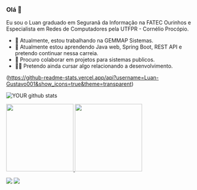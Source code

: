 ### Olá 👋
Eu sou o Luan graduado em Seguranã da Informação na FATEC Ourinhos e Especialista em Redes de Computadores pela UTFPR - Cornélio Procópio.
- 🔭 Atualmente, estou trabalhando na GEMMAP Sistemas.
- 🌱 Atualmente estou aprendendo Java web, Spring Boot, REST API e pretendo continuar nessa carreia.
- 🤝 Procuro colaborar em projetos para sistemas publicos.
- 🧑‍🎓 Pretendo ainda cursar algo relacionando a desenvolvimento.

(https://github-readme-stats.vercel.app/api?username=Luan-Gustavo001&show_icons=true&theme=transparent)

![YOUR github stats](https://github-readme-stats.vercel.app/api?username=Luan-Gustavo001)

<div>
<a href="https://github.com/Luan-Gustavo001">
<img height="180em" src="https://github-readme-stats.vercel.app/api/top-langs/?username=Luan-Gustavo001&layout=compact&langs_count=7&theme=dracula"/>
<img height="180em" src="https://github-readme-stats.vercel.app/api?username=Luan-Gustavo001&show_icons=true&theme=dracula&include_all_commits=true&count_private=true"/>
</div>
 
[<img src="https://img.shields.io/badge/linkedin-%230077B5.svg?&style=for-the-badge&logo=linkedin&logoColor=white" />](https://www.linkedin.com/in/Luan-Gustavo001/) 
[<img src = "https://img.shields.io/badge/instagram-%23E4405F.svg?&style=for-the-badge&logo=instagram&logoColor=white">](https://www.instagram.com/Luan-Gustavo001/)
